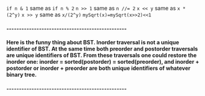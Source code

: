 ```if n & 1``` same as ```if n % 2```
```n >> 1``` same as ```n //= 2```
```x << y``` same as ```x * (2^y)```
```x >> y``` same as ```x/(2^y)```
```mySqrt(x)=mySqrt(x>>2)<<1```
#### ------------------------------------------------
#### Here is the funny thing about BST. Inorder traversal is not a unique identifier of BST. At the same time both preorder and postorder traversals are unique identifiers of BST. From these traversals one could restore the inorder one: inorder = sorted(postorder) = sorted(preorder), and inorder + postorder or inorder + preorder are both unique identifiers of whatever binary tree.
#### ------------------------------------------------
